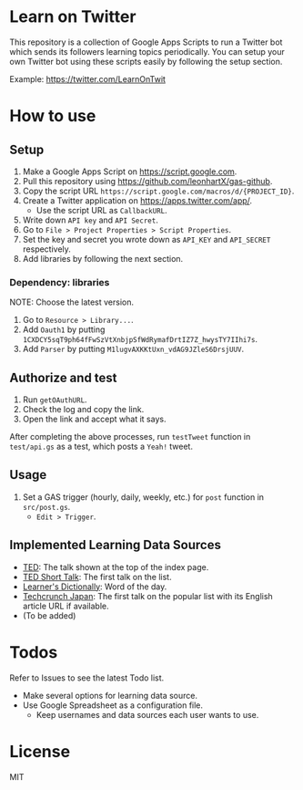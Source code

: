 Learn on Twitter
===

This repository is a collection of Google Apps Scripts to run a Twitter bot which sends its followers learning topics periodically. You can setup your own Twitter bot using these scripts easily by following the setup section.

Example: https://twitter.com/LearnOnTwit


# How to use
## Setup
1. Make a Google Apps Script on https://script.google.com.
1. Pull this repository using https://github.com/leonhartX/gas-github.
1. Copy the script URL `https://script.google.com/macros/d/{PROJECT_ID}`.
1. Create a Twitter application on https://apps.twitter.com/app/.
   * Use the script URL as `CallbackURL`.
1. Write down `API key` and `API Secret`.
1. Go to `File > Project Properties > Script Properties`.
1. Set the key and secret you wrote down as `API_KEY` and `API_SECRET` respectively.
1. Add libraries by following the next section.

### Dependency: libraries
NOTE: Choose the latest version.

1. Go to `Resource > Library...`.
1. Add `Oauth1` by putting `1CXDCY5sqT9ph64fFwSzVtXnbjpSfWdRymafDrtIZ7Z_hwysTY7IIhi7s`.
1. Add `Parser` by putting `M1lugvAXKKtUxn_vdAG9JZleS6DrsjUUV`.


## Authorize and test
1. Run `getOAuthURL`.
1. Check the log and copy the link.
1. Open the link and accept what it says.

After completing the above processes, run `testTweet` function in `test/api.gs` as a test, which posts a `Yeah!` tweet.

## Usage
1. Set a GAS trigger (hourly, daily, weekly, etc.) for `post` function in `src/post.gs`.
    * `Edit > Trigger`.

## Implemented Learning Data Sources
* [TED](https://www.ted.com/): The talk shown at the top of the index page.
* [TED Short Talk](https://www.ted.com/talks?sort=newest&language=en&duration=0-6): The first talk on the list.
* [Learner's Dictionally](http://www.learnersdictionary.com/word-of-the-day): Word of the day.
* [Techcrunch Japan](https://jp.techcrunch.com/popular/): The first talk on the popular list with its English article URL if available.
* (To be added)

# Todos
Refer to Issues to see the latest Todo list.

* Make several options for learning data source.
* Use Google Spreadsheet as a configuration file.
    * Keep usernames and data sources each user wants to use.

# License
MIT
